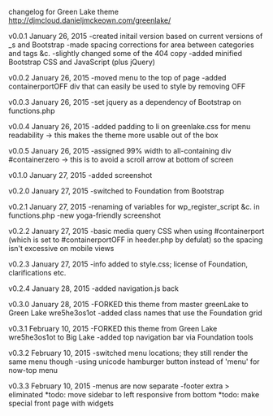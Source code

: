 changelog for Green Lake theme http://djmcloud.danieljmckeown.com/greenlake/

v0.0.1
January 26, 2015
-created initail version based on current versions of _s and Bootstrap
-made spacing corrections for area between categories and tags &c.
-slightly changed some of the 404 copy
-added minified Bootstrap CSS and JavaScript (plus jQuery)

v0.0.2
January 26, 2015
-moved menu to the top of page
-added containerportOFF div that can easily be used to style by removing OFF

v0.0.3
January 26, 2015
-set jquery as a dependency of Bootstrap on functions.php

v0.0.4
January 26, 2015
-added padding to li on greenlake.css for menu readability
-> this makes the theme more usable out of the box

v0.0.5
January 26, 2015
-assigned 99% width to all-containing div #containerzero
-> this is to avoid a scroll arrow at bottom of screen

v0.1.0
January 27, 2015
-added screenshot

v0.2.0
January 27, 2015
-switched to Foundation from Bootstrap

v0.2.1
January 27, 2015
-renaming of variables for wp_register_script &c. in functions.php 
-new yoga-friendly screenshot

v0.2.2
January 27, 2015
-basic media query CSS when using #containerport (which is set to
	#containerportOFF in heeder.php by defulat) so the spacing
	isn't excessive on mobile views

v0.2.3
January 27, 2015
-info added to style.css; license of Foundation, clarifications etc.

v0.2.4
January 28, 2015
-added navigation.js back

v0.3.0
January 28, 2015
-FORKED this theme from master greenLake to Green Lake wre5he3os1ot
-added class names that use the Foundation grid

v0.3.1
February 10, 2015
-FORKED this theme from Green Lake wre5he3os1ot to Big Lake
-added top navigation bar via Foundation tools

v0.3.2
February 10, 2015
-switched menu locations; they still render the same menu though
-using unicode hamburger button instead of 'menu' for now-top menu

v0.3.3
February 10, 2015
-menus are now separate
-footer extra > eliminated
	*todo: move sidebar to left responsive from bottom
	*todo: make special front page with widgets
